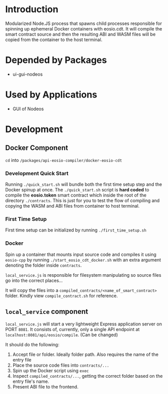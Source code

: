 # Introduction
Modularized Node.JS process that spawns child processes responsible for spinning up ephemeral Docker containers with eosio.cdt. It will compile the smart contract source and then the resulting ABI and WASM files will be copied from the container to the host terminal. 

# Depended by Packages
* ui-gui-nodeos

# Used by Applications
* GUI of Nodeos

# Development

## Docker Component

`cd` into `/packages/api-eosio-compiler/docker-eosio-cdt`

### Development Quick Start

Running `./quick_start.sh` will bundle both the first time setup step and the Docker spinup at once.
The `./quick_start.sh` script is **hard coded** to compile the **eosio.token** smart contract which inside the root of the directory `./contracts`. This is just for you to test the flow of compiling and copying the WASM and ABI files from container to host terminal. 

### First Time Setup

First time setup can be initialized by running `./first_time_setup.sh`

### Docker 

Spin up a container that mounts input source code and compiles it using `eosio-cpp` by running `./start_eosio_cdt_docker.sh` with an extra argument denoting the folder inside `contracts`.

`local_service.js` is responsible for filesystem manipulating so source files go into the correct places...

It will copy the files into a `compiled_contracts/<name_of_smart_contract>` folder. Kindly view `compile_contract.sh` for reference.

## `local_service` component

`local_service.js` will start a very lightweight Express application server on PORT `8081`. It consists of, currently, only a single API endpoint at `localhost:8081/api/eosio/compile`. (Can be changed)

It should do the following:
1. Accept file or folder. Ideally folder path. Also requires the name of the entry file
2. Place the source code files into `contracts/...`
3. Spin up the Docker script using `exec`
4. Inspect `compiled_contracts/...`, getting the correct folder based on the entry file's name. 
5. Present ABI file to the frontend.
